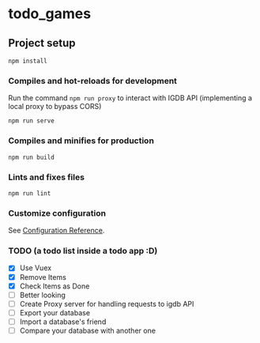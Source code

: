 # todo_games

## Project setup

```
npm install
```

### Compiles and hot-reloads for development

Run the command `npm run proxy` to interact with IGDB API (implementing a local proxy to bypass CORS)

```
npm run serve
```

### Compiles and minifies for production

```
npm run build
```

### Lints and fixes files

```
npm run lint
```

### Customize configuration

See [Configuration Reference](https://cli.vuejs.org/config/).

### TODO (a todo list inside a todo app :D)

- [x] Use Vuex
- [x] Remove Items
- [x] Check Items as Done
- [ ] Better looking
- [ ] Create Proxy server for handling requests to igdb API
- [ ] Export your database
- [ ] Import a database's friend
- [ ] Compare your database with another one
